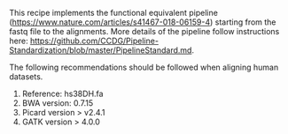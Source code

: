 This recipe implements the functional equivalent pipeline (https://www.nature.com/articles/s41467-018-06159-4) starting from the fastq file to the alignments. More details of the pipeline follow instructions here: https://github.com/CCDG/Pipeline-Standardization/blob/master/PipelineStandard.md.

The following recommendations should be followed when aligning human datasets.
1. Reference: hs38DH.fa
2. BWA version: 0.7.15
3. Picard version > v2.4.1 
4. GATK version > 4.0.0
